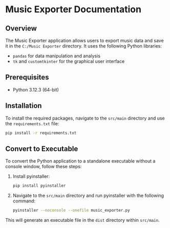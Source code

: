 
# Music Exporter Documentation

## Overview

The Music Exporter application allows users to export music data and save it in the `C:/Music Exporter` directory. It uses the following Python libraries:

- `pandas` for data manipulation and analysis
- `tk` and `customtkinter` for the graphical user interface

## Prerequisites

- Python 3.12.3 (64-bit)

## Installation

To install the required packages, navigate to the `src/main` directory and use the `requirements.txt` file:

```sh
pip install -r requirements.txt
```

## Convert to Executable

To convert the Python application to a standalone executable without a console window, follow these steps:

1. Install pyinstaller:
    ```sh
    pip install pyinstaller
    ```

2. Navigate to the `src/main` directory and run pyinstaller with the following command:
    ```sh
    pyinstaller --noconsole --onefile music_exporter.py
    ```

This will generate an executable file in the `dist` directory within `src/main`.